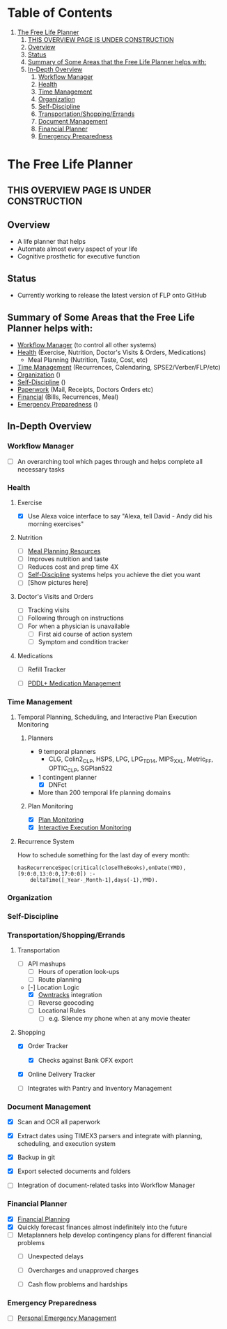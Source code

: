 
# Table of Contents

1.  [The Free Life Planner](#org7442b8d)
    1.  [THIS OVERVIEW PAGE IS UNDER CONSTRUCTION](#orgffd6db6)
    2.  [Overview](#orgcacdd51)
    3.  [Status](#org3338e14)
    4.  [Summary of Some Areas that the Free Life Planner helps with:](#orga1b753c)
    5.  [In-Depth Overview](#org84d5fda)
        1.  [Workflow Manager](#org5a38a6d)
        2.  [Health](#orgd1bf572)
        3.  [Time Management](#org302525b)
        4.  [Organization](#orgfc74e3f)
        5.  [Self-Discipline](#orgd37b473)
        6.  [Transportation/Shopping/Errands](#org54f4eae)
        7.  [Document Management](#org75e0b69)
        8.  [Financial Planner](#org629c4ce)
        9.  [Emergency Preparedness](#orge43d655)


<a id="org7442b8d"></a>

# The Free Life Planner


<a id="orgffd6db6"></a>

## THIS OVERVIEW PAGE IS UNDER CONSTRUCTION


<a id="orgcacdd51"></a>

## Overview

-   A life planner that helps
-   Automate almost every aspect of your life
-   Cognitive prosthetic for executive function


<a id="org3338e14"></a>

## Status

-   Currently working to release the latest version of FLP onto GitHub


<a id="orga1b753c"></a>

## Summary of Some Areas that the Free Life Planner helps with:

-   [Workflow Manager](#org5a38a6d) (to control all other systems)
-   [Health](#orgd1bf572) (Exercise, Nutrition, Doctor's Visits & Orders, Medications)
    -   Meal Planning (Nutrition, Taste, Cost, etc)
-   [Time Management](#org302525b) (Recurrences, Calendaring, SPSE2/Verber/FLP/etc)
-   [Organization](#orgfc74e3f) ()
-   [Self-Discipline](#orgd37b473) ()
-   [Paperwork](#org75e0b69) (Mail, Receipts, Doctors Orders etc)
-   [Financial](#org629c4ce) (Bills, Recurrences, Meal)
-   [Emergency Preparedness](#orge43d655) ()


<a id="org84d5fda"></a>

## In-Depth Overview


<a id="org5a38a6d"></a>

### Workflow Manager

-   [ ] An overarching tool which pages through and helps complete all necessary tasks


<a id="orgd1bf572"></a>

### Health

1.  Exercise

    -   [X] Use Alexa voice interface to say "Alexa, tell David - Andy did his morning exercises"

2.  Nutrition

    -   [ ] [Meal Planning Resources](https://frdcsa.org/~andrewdo/WebWiki/MealPlanningResources.html)
    -   [ ] Improves nutrition and taste
    -   [ ] Reduces cost and prep time 4X
    -   [ ] [Self-Discipline](#orgd37b473) systems helps you achieve the diet you want
    -   [ ] [Show pictures here]

3.  Doctor's Visits and Orders

    -   [ ] Tracking visits
    -   [ ] Following through on instructions
    -   [ ] For when a physician is unavailable
        -   [ ] First aid course of action system
        -   [ ] Symptom and condition tracker

4.  Medications

    -   [ ] Refill Tracker
    -   [ ] [PDDL+ Medication Management](https://github.com/fareskalaboud/PDDLPlusBenchmarkDomains)


<a id="org302525b"></a>

### Time Management

1.  Temporal Planning, Scheduling, and Interactive Plan Execution Monitoring

    1.  Planners
    
        -   9 temporal planners
            -   CLG, Colin2<sub>CLP</sub>, HSPS, LPG, LPG<sub>TD</sub><sub>1</sub><sub>4</sub>, MIPS<sub>XXL</sub>, Metric<sub>FF</sub>, OPTIC<sub>CLP</sub>, SGPlan522
        -   1 contingent planner
            -   [X] DNFct
        -   More than 200 temporal life planning domains
    
    2.  Plan Monitoring
    
        -   [X] [Plan Monitoring](https://github.com/aindilis/plan-monitor#readme)
        -   [X] [Interactive Execution Monitoring](https://frdcsa.org/~andrewdo/iem2-3.mp4)

2.  Recurrence System

    How to schedule something for the last day of every month:
    
        hasRecurrenceSpec(critical(closeTheBooks),onDate(YMD),[9:0:0,13:0:0,17:0:0]) :-
        	deltaTime([_Year-_Month-1],days(-1),YMD).


<a id="orgfc74e3f"></a>

### Organization


<a id="orgd37b473"></a>

### Self-Discipline


<a id="org54f4eae"></a>

### Transportation/Shopping/Errands

1.  Transportation

    -   [ ] API mashups
        -   [ ] Hours of operation look-ups
        -   [ ] Route planning
    -   [-] Location Logic
        -   [X] [Owntracks](https://owntracks.org/) integration
        -   [ ] Reverse geocoding
        -   [ ] Locational Rules
            -   [ ] e.g. Silence my phone when at any movie theater

2.  Shopping

    -   [X] Order Tracker
        -   [X] Checks against Bank OFX export
    -   [X] Online Delivery Tracker
    -   [ ] Integrates with Pantry and Inventory Management


<a id="org75e0b69"></a>

### Document Management

-   [X] Scan and OCR all paperwork
-   [X] Extract dates using TIMEX3 parsers and integrate with planning,
    scheduling, and execution system
-   [X] Backup in git
-   [X] Export selected documents and folders
-   [ ] Integration of document-related tasks into Workflow Manager


<a id="org629c4ce"></a>

### Financial Planner

-   [X] [Financial Planning](https://github.com/aindilis/financial-planning#readme)
-   [X] Quickly forecast finances almost indefinitely into the future
-   [ ] Metaplanners help develop contingency plans for different financial problems
    -   [ ] Unexpected delays
    -   [ ] Overcharges and unapproved charges
    -   [ ] Cash flow problems and hardships


<a id="orge43d655"></a>

### Emergency Preparedness

-   [ ] [Personal Emergency Management](https://frdcsa.org/~andrewdo/ontolog-20220410-reduced.mp4)

